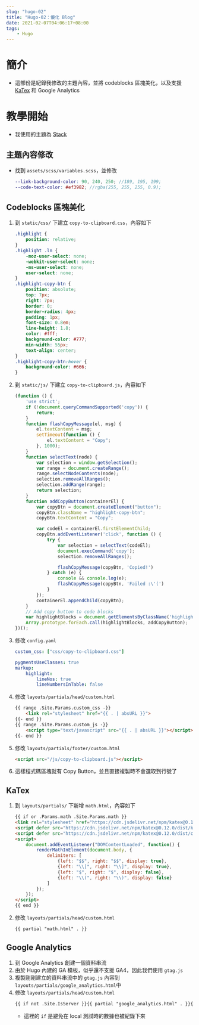 ```yaml
---
slug: "hugo-02"
title: "Hugo-02：優化 Blog"
date: 2021-02-07T04:06:17+08:00
tags:
    - Hugo
---
```

# 簡介
- 這部份是紀錄我修改的主題內容，並將 codeblocks 區塊美化，以及支援 [KaTex](https://katex.org/) 和 Google Analytics

# 教學開始
- 我使用的主題為 [Stack](https://themes.gohugo.io/hugo-theme-stack/)

## 主題內容修改
- 找到 `assets/scss/variables.scss`，並修改
    ```scss
    --link-background-color: 90, 240, 250; //189, 195, 199;
    --code-text-color: #ef3982; //rgba(255, 255, 255, 0.9);
    ```

## Codeblocks 區塊美化
1. 到 `static/css/` 下建立 `copy-to-clipboard.css`，內容如下
    ```css
    .highlight {
        position: relative;
    }
    .highlight .ln {
        -moz-user-select: none;
        -webkit-user-select: none;
        -ms-user-select: none;
        user-select: none;
    }
    .highlight-copy-btn {
        position: absolute;
        top: 7px;
        right: 7px;
        border: 0;
        border-radius: 4px;
        padding: 1px;
        font-size: 0.8em;
        line-height: 1.8;
        color: #fff;
        background-color: #777;
        min-width: 55px;
        text-align: center;
    }
    .highlight-copy-btn:hover {
        background-color: #666;
    }
    ```
2. 到 `static/js/` 下建立 `copy-to-clipboard.js`，內容如下
    ```javascript
    (function () {
        'use strict';
        if (!document.queryCommandSupported('copy')) {
            return;
        }
        function flashCopyMessage(el, msg) {
            el.textContent = msg;
            setTimeout(function () {
                el.textContent = "Copy";
            }, 1000);
        }
        function selectText(node) {
            var selection = window.getSelection();
            var range = document.createRange();
            range.selectNodeContents(node);
            selection.removeAllRanges();
            selection.addRange(range);
            return selection;
        }
        function addCopyButton(containerEl) {
            var copyBtn = document.createElement("button");
            copyBtn.className = "highlight-copy-btn";
            copyBtn.textContent = "Copy";

            var codeEl = containerEl.firstElementChild;
            copyBtn.addEventListener('click', function () {
                try {
                    var selection = selectText(codeEl);
                    document.execCommand('copy');
                    selection.removeAllRanges();

                    flashCopyMessage(copyBtn, 'Copied!')
                } catch (e) {
                    console && console.log(e);
                    flashCopyMessage(copyBtn, 'Failed :\'(')
                }
            });
            containerEl.appendChild(copyBtn);
        }
        // Add copy button to code blocks
        var highlightBlocks = document.getElementsByClassName('highlight');
        Array.prototype.forEach.call(highlightBlocks, addCopyButton);
    })();
    ```
3. 修改 `config.yaml`
    ```yaml
    custom_css: ["css/copy-to-clipboard.css"]

    pygmentsUseClasses: true
    markup:
        highlight:
            lineNos: true
            lineNumbersInTable: false
    ```
4. 修改 `layouts/partials/head/custom.html`
    ```html
    {{ range .Site.Params.custom_css -}}
        <link rel="stylesheet" href="{{ . | absURL }}">
    {{- end }}
    {{ range .Site.Params.custom_js -}}
        <script type="text/javascript" src="{{ . | absURL }}"></script>
    {{- end }}
    ```
5. 修改 `layouts/partials/footer/custom.html`
    ```html
    <script src="/js/copy-to-clipboard.js"></script>
    ```
6. 這樣程式碼區塊就有 Copy Button，並且直接複製時不會選取到行號了

## KaTex
1. 到 `layouts/partials/` 下新增 `math.html`，內容如下
    ```html
    {{ if or .Params.math .Site.Params.math }}
    <link rel="stylesheet" href="https://cdn.jsdelivr.net/npm/katex@0.12.0/dist/katex.min.css" integrity="sha384-AfEj0r4/OFrOo5t7NnNe46zW/tFgW6x/bCJG8FqQCEo3+Aro6EYUG4+cU+KJWu/X" crossorigin="anonymous">
    <script defer src="https://cdn.jsdelivr.net/npm/katex@0.12.0/dist/katex.min.js" integrity="sha384-g7c+Jr9ZivxKLnZTDUhnkOnsh30B4H0rpLUpJ4jAIKs4fnJI+sEnkvrMWph2EDg4" crossorigin="anonymous"></script>
    <script defer src="https://cdn.jsdelivr.net/npm/katex@0.12.0/dist/contrib/auto-render.min.js" integrity="sha384-mll67QQFJfxn0IYznZYonOWZ644AWYC+Pt2cHqMaRhXVrursRwvLnLaebdGIlYNa" crossorigin="anonymous" onload="renderMathInElement(document.body);"></script>
    <script>
        document.addEventListener("DOMContentLoaded", function() {
            renderMathInElement(document.body, {
                delimiters: [
                    {left: "$$", right: "$$", display: true},
                    {left: "\\[", right: "\\]", display: true},
                    {left: "$", right: "$", display: false},
                    {left: "\\(", right: "\\)", display: false}
                ]
            });
        });
    </script>
    {{ end }}
    ```
2. 修改 `layouts/partials/head/custom.html`
    ```html
    {{ partial "math.html" . }}
    ```

## Google Analytics
1. 到 Google Analytics 創建一個資料串流
2. 由於 Hugo 內建的 GA 模板，似乎還不支援 GA4，因此我們使用 `gtag.js`
3. 複製剛剛建立的資料串流中的 `gtag.js` 內容到 `layouts/partials/google_analytics.html`中
4. 修改 `layouts/partials/head/custom.html`
    ```html
    {{ if not .Site.IsServer }}{{ partial "google_analytics.html" . }}{{ end }}
    ```
    - 這裡的 `if` 是避免在 local 測試時的數據也被紀錄下來
